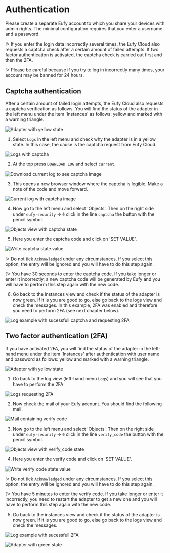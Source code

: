# Authentication

Please create a separate Eufy account to which you share your devices with admin rights.
The minimal configuration requires that you enter a username and a password.

!> If you enter the login data incorrectly several times, the Eufy Cloud also requests a captcha check after a certain amount of failed attempts. If two factor authentication is activated, the captcha check is carried out first and then the 2FA.

!> Please be careful because if you try to log in incorrectly many times, your account may be banned for 24 hours.

## Captcha authentication

After a certain amount of failed login attempts, the Eufy Cloud also requests a captcha verification as follows.
You will find the status of the adapter in the left menu under the item 'Instances' as follows: yellow and marked with a warning triangle.

  ![Adapter with yellow state](_media/en/install14.png)

1. Select `Logs` in the left menu and check why the adapter is in a yellow state. In this case, the cause is the captcha request from Eufy Cloud.

  ![Logs with captcha](_media/en/auth01.png)

2. At the top press `DOWNLOAD LOG` and select `current`.

  ![Download current log to see captcha image](_media/en/auth02.png)

3. This opens a new browser window where the captcha is legible. Make a note of the code and move forward.

  ![Current log with captcha image](_media/en/auth03.png)

4. Now go to the left menu and select 'Objects'. Then on the right side under `eufy-security` => `0` click in the line `captcha` the button with the pencil symbol.

  ![Objects view with captcha state](_media/en/auth04.png)

5. Here you enter the captcha code and click on 'SET VALUE'.

  ![Write captcha state value](_media/en/auth05.png)

  !> Do not tick `Acknowledged` under any circumstances. If you select this option, the entry will be ignored and you will have to do this step again.

  ?> You have 30 seconds to enter the captcha code. If you take longer or enter it incorrectly, a new captcha code will be generated by Eufy and you will have to perform this step again with the new code.

6. Go back to the instances view and check if the status of the adapter is now green. If it is you are good to go, else go back to the logs view and check the messages.
In this example, 2FA was enabled and therefore you need to perform 2FA (see next chapter below).

  ![Log example with sucessfull captcha and requesting 2FA](_media/en/auth06.png)

## Two factor authentication (2FA)

If you have activated 2FA, you will find the status of the adapter in the left-hand menu under the item 'Instances' after authentication with user name and password as follows: yellow and marked with a warning triangle.

  ![Adapter with yellow state](_media/en/install14.png)

1. Go back to the log view (left-hand menu `Logs`) and you will see that you have to perform the 2FA.

  ![Logs requesting 2FA](_media/en/auth06.png)

2. Now check the mail of your Eufy account. You should find the following mail.

  ![Mail containing verify code](_media/en/auth07.png)

3. Now go to the left menu and select 'Objects'. Then on the right side under `eufy-security` => `0` click in the line `verify_code` the button with the pencil symbol.

  ![Objects view with verify_code state](_media/en/auth08.png)

4. Here you enter the verify code and click on 'SET VALUE'.

  ![Write verify_code state value](_media/en/auth09.png)

  !> Do not tick `Acknowledged` under any circumstances. If you select this option, the entry will be ignored and you will have to do this step again.

  ?> You have 5 minutes to enter the verify code. If you take longer or enter it incorrectly, you need to restart the adapter to get a new one and you will have to perform this step again with the new code.

5. Go back to the instances view and check if the status of the adapter is now green. If it is you are good to go, else go back to the logs view and check the messages.

  ![Log example with sucessfull 2FA](_media/en/auth10.png)

  ![Adapter with green state](_media/en/install13.png)